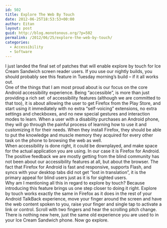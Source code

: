 ```yaml
---
id: 502
title: Explore The Web By Touch
date: 2012-06-25T18:53:53+00:00
author: Eitan
layout: post
guid: http://blog.monotonous.org/?p=502
permalink: /2012/06/25/explore-the-web-by-touch/
categories:
  - Accessibility
  - Software
---
```

I just landed the final set of patches that will enable explore by touch for Ice Cream Sandwich screen reader users. If you use our nightly builds, you should probably see this feature in Tuesday morning&#8217;s build &#8211; if it all works out.  
One of the things that I am most proud about is our focus on the core Android accessibility experience. Being &#8220;accessible&#8221;, is more than just providing a rich set  of accessibility features (although we are committed to that too), it is about allowing the user to get Firefox from the Play Store, and start using it immediately with no extra &#8220;self-voicing&#8221; extensions, no extra settings and checkboxes, and no new special gestures and interaction modes to learn. When a user with a disability purchases an Android phone, they will go through the painful process of learning how to use it and customizing it for their needs. When they install Firefox, they should be able to put the knowledge and muscle memory they acquired for every other task on the phone to browsing the web as well.  
When accessibility is done right, it could be downplayed, and make space for the actual application you are using. In our case it is Firefox for Android. The positive feedback we are mostly getting from the blind community has not been about our accessibility features at all, but about the browser. The fact that Firefox for Android is fast and responsive, supports Flash, and syncs with your desktop tabs did not get &#8220;lost in translation&#8221;, it is the primary appeal for blind users just as it is for sighted users.  
Why am I mentioning all this in regard to explore by touch? Because introducing this feature brings us one step closer to doing it right. Explore by touch works exactly the same in Firefox as it does in the rest of your Android TalkBack experience, move your finger around the screen and have the web content spoken to you, raise your finger and single tap to activate a link or control. Scroll with two fingers and hear the scrolling pitch change. There is nothing new here, just the same old experience you are used to in your Ice Cream Sandwich phone. Now go explore.